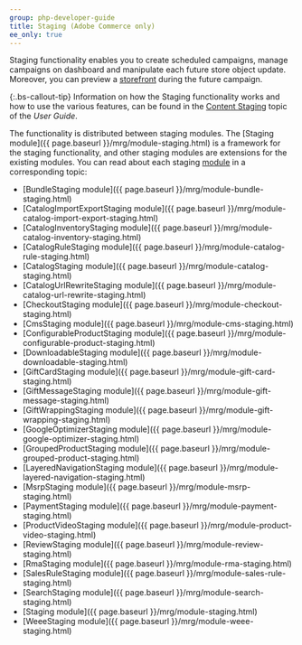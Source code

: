 ```yaml
---
group: php-developer-guide
title: Staging (Adobe Commerce only)
ee_only: true
---
```


Staging functionality enables you to create scheduled campaigns, manage campaigns on dashboard and manipulate each future store object update. Moreover, you can preview a [storefront](https://glossary.magento.com/storefront) during the future campaign.

{:.bs-callout-tip}
Information on how the Staging functionality works and how to use the various features, can be found in the [Content Staging](https://docs.magento.com/user-guide/cms/content-staging.html) topic of the _User Guide_.

The functionality is distributed between staging modules. The [Staging module]({{ page.baseurl }}/mrg/module-staging.html) is a framework for the staging functionality, and other staging modules are extensions for the existing modules. You can read about each staging [module](https://glossary.magento.com/module) in a corresponding topic:

-  [BundleStaging module]({{ page.baseurl }}/mrg/module-bundle-staging.html)
-  [CatalogImportExportStaging module]({{ page.baseurl }}/mrg/module-catalog-import-export-staging.html)
-  [CatalogInventoryStaging module]({{ page.baseurl }}/mrg/module-catalog-inventory-staging.html)
-  [CatalogRuleStaging module]({{ page.baseurl }}/mrg/module-catalog-rule-staging.html)
-  [CatalogStaging module]({{ page.baseurl }}/mrg/module-catalog-staging.html)
-  [CatalogUrlRewriteStaging module]({{ page.baseurl }}/mrg/module-catalog-url-rewrite-staging.html)
-  [CheckoutStaging module]({{ page.baseurl }}/mrg/module-checkout-staging.html)
-  [CmsStaging module]({{ page.baseurl }}/mrg/module-cms-staging.html)
-  [ConfigurableProductStaging module]({{ page.baseurl }}/mrg/module-configurable-product-staging.html)
-  [DownloadableStaging module]({{ page.baseurl }}/mrg/module-downloadable-staging.html)
-  [GiftCardStaging module]({{ page.baseurl }}/mrg/module-gift-card-staging.html)
-  [GiftMessageStaging module]({{ page.baseurl }}/mrg/module-gift-message-staging.html)
-  [GiftWrappingStaging module]({{ page.baseurl }}/mrg/module-gift-wrapping-staging.html)
-  [GoogleOptimizerStaging module]({{ page.baseurl }}/mrg/module-google-optimizer-staging.html)
-  [GroupedProductStaging module]({{ page.baseurl }}/mrg/module-grouped-product-staging.html)
-  [LayeredNavigationStaging module]({{ page.baseurl }}/mrg/module-layered-navigation-staging.html)
-  [MsrpStaging module]({{ page.baseurl }}/mrg/module-msrp-staging.html)
-  [PaymentStaging module]({{ page.baseurl }}/mrg/module-payment-staging.html)
-  [ProductVideoStaging module]({{ page.baseurl }}/mrg/module-product-video-staging.html)
-  [ReviewStaging module]({{ page.baseurl }}/mrg/module-review-staging.html)
-  [RmaStaging module]({{ page.baseurl }}/mrg/module-rma-staging.html)
-  [SalesRuleStaging module]({{ page.baseurl }}/mrg/module-sales-rule-staging.html)
-  [SearchStaging module]({{ page.baseurl }}/mrg/module-search-staging.html)
-  [Staging module]({{ page.baseurl }}/mrg/module-staging.html)
-  [WeeeStaging module]({{ page.baseurl }}/mrg/module-weee-staging.html)
